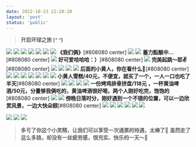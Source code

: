 ```yaml
---
date: 2022-10-23 22:20:20
layout: 'post'
status: 'public'
---
```


<audio src="https://inz.oss-cn-beijing.aliyuncs.com/Audios/128kbit/%E6%99%B4%28Final%20Version%29%20-%20%E7%81%B0%E6%BE%88.mp3" loop autoplay></audio>

> **开启环球之旅 (*^ ^*)**

![](https://inz.oss-cn-beijing.aliyuncs.com/Images/Universal/20221023_092403.jpg)
![](https://inz.oss-cn-beijing.aliyuncs.com/Images/Universal/20221023_092746.jpg)
![](https://inz.oss-cn-beijing.aliyuncs.com/Images/Universal/20221023_092833.jpg)
![](https://inz.oss-cn-beijing.aliyuncs.com/Images/Universal/20221023_115934.jpg)
![](https://inz.oss-cn-beijing.aliyuncs.com/Images/Universal/20221023_101402.jpg)
![](https://inz.oss-cn-beijing.aliyuncs.com/Images/Universal/20221023_112222.jpg)
![](https://inz.oss-cn-beijing.aliyuncs.com/Images/Universal/20221023_120248.jpg)
**《我们俩》**[#808080 center]
![](https://inz.oss-cn-beijing.aliyuncs.com/Images/Universal/20221023_132614.jpg)
![](https://inz.oss-cn-beijing.aliyuncs.com/Images/Universal/20221023_132725.jpg)
**蓄力酝酿中...**[#808080 center]
![](https://inz.oss-cn-beijing.aliyuncs.com/Images/Universal/20221023_132726.jpg)
**好可爱哈哈哈：）**[#808080 center]
![](https://inz.oss-cn-beijing.aliyuncs.com/Images/Universal/20221023_132727.jpg)
**完美起跳～耶✌️**[#808080 center]
![](https://inz.oss-cn-beijing.aliyuncs.com/Images/Universal/20221023_120703.jpg)
![](https://inz.oss-cn-beijing.aliyuncs.com/Images/Universal/20221023_132923.jpg)
![](https://inz.oss-cn-beijing.aliyuncs.com/Images/Universal/20221023_133102.jpg)
![](https://inz.oss-cn-beijing.aliyuncs.com/Images/Universal/20221023_121058.jpg)
**后面的小黄人，你在看什么👀**[#808080 center]
![](https://inz.oss-cn-beijing.aliyuncs.com/Images/Universal/20221023_121139.jpg)
![](https://inz.oss-cn-beijing.aliyuncs.com/Images/Universal/20221023_121145.jpg)
![](https://inz.oss-cn-beijing.aliyuncs.com/Images/Universal/20221023_121003.jpg)
![](https://inz.oss-cn-beijing.aliyuncs.com/Images/Universal/20221023_132201.jpg)
![](https://inz.oss-cn-beijing.aliyuncs.com/Images/Universal/20221023_133641.jpg)
![](https://inz.oss-cn-beijing.aliyuncs.com/Images/Universal/20221023_133651.jpg)
![](https://inz.oss-cn-beijing.aliyuncs.com/Images/Universal/20221023_145930.jpg)
**小黄人雪糕/40元，不便宜，就买了一个，一人一口也吃了半天**[#808080 center]
![](https://inz.oss-cn-beijing.aliyuncs.com/Images/Universal/20221023_123807.jpg)
![](https://inz.oss-cn-beijing.aliyuncs.com/Images/Universal/20221023_153538.jpg)
![](https://inz.oss-cn-beijing.aliyuncs.com/Images/Universal/20221023_102654.jpg)
![](https://inz.oss-cn-beijing.aliyuncs.com/Images/Universal/20221023_170503.jpg)
**一份烤鸡排骨拼盘/118元 ，一杯黄油啤酒/50元，分量够我俩吃的，黄油啤酒很好喝，两个人刚好吃完，饱饱的**[#808080 center]
![](https://inz.oss-cn-beijing.aliyuncs.com/Images/Universal/1688392053306.jpg)
![](https://inz.oss-cn-beijing.aliyuncs.com/Images/Universal/20221023_175229.jpg)
**傍晚日落时分，刚好遇到一个不错的位置，可以一边欣赏风景，一边大快朵颐**[#808080 center]
![](https://inz.oss-cn-beijing.aliyuncs.com/Images/Universal/1688392072669.jpg)
![](https://inz.oss-cn-beijing.aliyuncs.com/Images/Universal/20221023_180630.jpg)
![](https://inz.oss-cn-beijing.aliyuncs.com/Images/Universal/1688392067057.jpg)
![](https://inz.oss-cn-beijing.aliyuncs.com/Images/Universal/1688392102293.jpg)
![](https://inz.oss-cn-beijing.aliyuncs.com/Images/Universal/1688392120840.jpg)
![](https://inz.oss-cn-beijing.aliyuncs.com/Images/Universal/1688392112640.jpg)


![](https://inz.oss-cn-beijing.aliyuncs.com/Images/Universal/20221023_192652.jpg)
![](https://inz.oss-cn-beijing.aliyuncs.com/Images/Universal/20221023_194035.jpg)
![](https://inz.oss-cn-beijing.aliyuncs.com/Images/Universal/1666536382489.jpg)

> **多亏了你这个小灵精，让我们可以享受一次通票的待遇，太棒了🥺**
> **虽然走了这么多路，却没有一丝疲劳感，很充实、快乐的一天～🎉**
